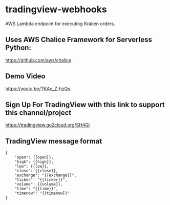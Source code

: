 # tradingview-webhooks

AWS Lambda endpoint for executing Kraken orders. 

## Uses AWS Chalice Framework for Serverless Python:

https://github.com/aws/chalice

## Demo Video

https://youtu.be/TKAo_Z-hzQs

## Sign Up For TradingView with this link to support this channel/project

https://tradingview.go2cloud.org/SH4Gl

## TradingView message format

```
{
    "open": {{open}},
    "high": {{high}},
    "low": {{low}},
    "close": {{close}},
    "exchange": "{{exchange}}",
    "ticker": "{{ticker}}",
    "volume": {{volume}},
    "time": "{{time}}",
    "timenow": "{{timenow}}"
}
```
